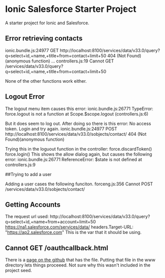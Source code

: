 # Ionic Salesforce Starter Project

A starter project for Ionic and Salesforce.


## Error retrieving contacts

ionic.bundle.js:24977 
GET http://localhost:8100/services/data/v33.0/query?q=select+id,+name,+title+from+contact+limit+50 404 (Not Found)(anonymous function) 
...
controllers.js:19 Cannot GET /services/data/v33.0/query?q=select+id,+name,+title+from+contact+limit+50

None of the other functions work either.

## Logout Error
The logout menu item causes this error:
ionic.bundle.js:26771 TypeError: force.logout is not a function
    at Scope.$scope.logout (controllers.js:6)

But it does seem to log out.  After doing so there is this error:
No access token. Login and try again.
ionic.bundle.js:24977 POST http://localhost:8100/services/data/v33.0/sobjects/contact/ 404 (Not Found)(anonymous function) 

Trying this in the loguout function in the controller:
force.discardToken()
force.login()
This shows the allow dialog again, but causes the following error:
ionic.bundle.js:26771 ReferenceError: $state is not defined
    at controllers.js:9

##Trying to add a user

Adding a user cases the following funciton.
forceng.js:356 Cannot POST /services/data/v33.0/sobjects/contact/


## Getting Accounts
The request url used:
http://localhost:8100/services/data/v33.0/query?q=select+id,+name+from+account+limit+50
https://na1.salesforce.com/services/data/
headers.Target-URL: "https://ap2.salesforce.com"
This is the var that it should be using.



## Cannot GET /oauthcallback.html 

There is a [page on the github](https://github.com/ccoenraets/salesforce-mobile-sdk-angularjs-ionic/blob/master/www/oauthcallback.html) that has the file.
Putting that file in the www directory lets things proceeed.
Not sure why this wasn't included in the project seed.
